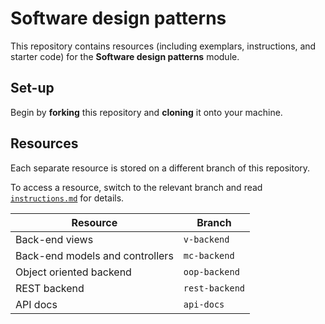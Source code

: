 # Software design patterns

This repository contains resources (including exemplars, instructions, and starter code) for the **Software design patterns** module.

## Set-up

Begin by **forking** this repository and **cloning** it onto your machine.

## Resources

Each separate resource is stored on a different branch of this repository.

To access a resource, switch to the relevant branch and read [`instructions.md`](./instructions.md) for details.

| Resource | Branch |
| --- | --- |
| Back-end views | `v-backend` |
| Back-end models and controllers | `mc-backend` |
| Object oriented backend | `oop-backend` |
| REST backend | `rest-backend` |
| API docs | `api-docs` |
